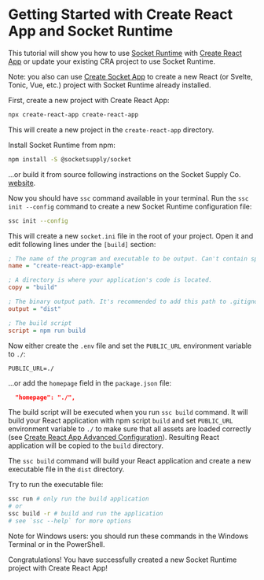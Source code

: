 # Getting Started with Create React App and Socket Runtime

This tutorial will show you how to use [Socket Runtime](https://github.com/socketsupply/socket)
with [Create React App](https://create-react-app.dev) or update your existing CRA project to use Socket Runtime.

Note: you also can use [Create Socket App](https://github.com/socketsupply/create-socket-app) to create a new
React (or Svelte, Tonic, Vue, etc.) project with Socket Runtime already installed.

First, create a new project with Create React App:

```bash
npx create-react-app create-react-app
```

This will create a new project in the `create-react-app` directory.

Install Socket Runtime from npm:

```bash
npm install -S @socketsupply/socket
```

...or build it from source following instractions on the Socket Supply Co. [website](https://socketsupply.co).

Now you should have `ssc` command available in your terminal. Run the `ssc init --config` command to create a new Socket Runtime configuration file:

```bash
ssc init --config
```

This will create a new `socket.ini` file in the root of your project. Open it and edit following lines under
the `[build]` section:

```ini
; The name of the program and executable to be output. Can't contain spaces or special characters. Required field.
name = "create-react-app-example"

; A directory is where your application's code is located.
copy = "build"

; The binary output path. It's recommended to add this path to .gitignore.
output = "dist"

; The build script
script = npm run build
```

Now either create the `.env` file and set the `PUBLIC_URL` environment variable to `./`:

```env
PUBLIC_URL=./
```

...or add the `homepage` field in the `package.json` file:

```json
  "homepage": "./",
```

The build script will be executed when you run `ssc build` command. It will build your React application
with npm script `build` and set `PUBLIC_URL` environment variable to `./` to make sure that all assets
are loaded correctly (see [Create React App Advanced Configuration](https://create-react-app.dev/docs/advanced-configuration/)). Resulting React application will be copied to the `build` directory.

The `ssc build` command will build your React application and create a new executable file in the `dist` directory.

Try to run the executable file:

```bash
ssc run # only run the build application
# or
ssc build -r # build and run the application
# see `ssc --help` for more options
```

Note for Windows users: you should run these commands in the Windows Terminal or in the PowerShell.

Congratulations! You have successfully created a new Socket Runtime project with Create React App!
